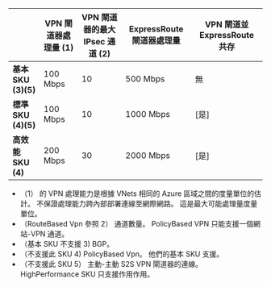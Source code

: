 |    | **VPN 閘道器處理量 (1)** | **VPN 閘道器的最大 IPsec 通道 (2)** | **ExpressRoute 閘道器處理量** | **VPN 閘道並 ExpressRoute 共存**|
|--- |----------------------------|-----------------------------------|-------------------------------------|-----------------------------------------|
| **基本 SKU (3)(5)**              |  100 Mbps | 10                         |  500 Mbps                           | 無   |
| **標準 SKU (4)(5)**           |  100 Mbps | 10                         | 1000 Mbps                           | [是]  |
| **高效能 SKU (4)**   | 200 Mbps  | 30                         | 2000 Mbps                           | [是]  |

- （1） 的 VPN 處理能力是根據 VNets 相同的 Azure 區域之間的度量單位的估計。 不保證處理能力跨內部部署連線至網際網路。 這是最大可能處理量度量單位。
- （RouteBased Vpn 參照 2） 通道數量。 PolicyBased VPN 只能支援一個網站-VPN 通道。
- （基本 SKU 不支援 3) BGP。
- （不支援此 SKU 4) PolicyBased Vpn。 他們的基本 SKU 支援。
- （不支援此 SKU 5） 主動-主動 S2S VPN 閘道器的連線。 HighPerformance SKU 只支援作用作用。